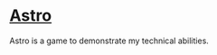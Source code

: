 # [Astro](https://chaiyawahoo.github.io/Astro)
Astro is a game to demonstrate my technical abilities.
